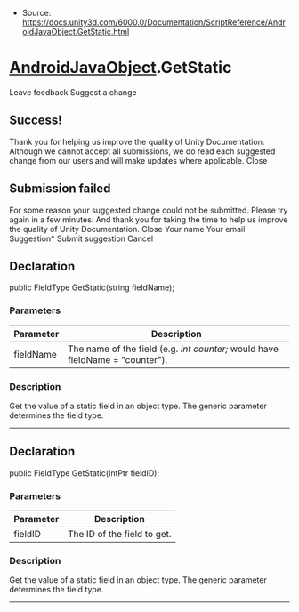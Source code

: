 * Source: https://docs.unity3d.com/6000.0/Documentation/ScriptReference/AndroidJavaObject.GetStatic.html

#  [AndroidJavaObject](https://docs.unity3d.com/6000.0/Documentation/ScriptReference/AndroidJavaObject.html).GetStatic
Leave feedback
Suggest a change
## Success!
Thank you for helping us improve the quality of Unity Documentation. Although we cannot accept all submissions, we do read each suggested change from our users and will make updates where applicable.
Close
## Submission failed
For some reason your suggested change could not be submitted. Please <a>try again</a> in a few minutes. And thank you for taking the time to help us improve the quality of Unity Documentation.
Close
Your name Your email Suggestion* Submit suggestion
Cancel
## Declaration
public FieldType GetStatic(string fieldName); 
### Parameters
Parameter | Description  
---|---  
fieldName | The name of the field (e.g. <i>int counter;</i> would have fieldName = "counter").  
### Description
Get the value of a static field in an object type.
The generic parameter determines the field type.
* * *
## Declaration
public FieldType GetStatic(IntPtr fieldID); 
### Parameters
Parameter | Description  
---|---  
fieldID | The ID of the field to get.  
### Description
Get the value of a static field in an object type.
The generic parameter determines the field type.
* * *
